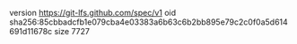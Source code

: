 version https://git-lfs.github.com/spec/v1
oid sha256:85cbbadcfb1e079cba4e03383a6b63c6b2bb895e79c2c0f0a5d614691d11678c
size 7727
